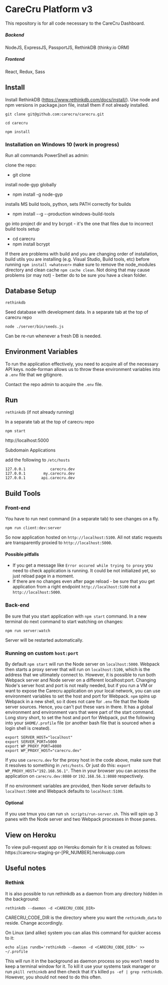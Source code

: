 # CareCru Platform v3

This repository is for all code necessary to the CareCru Dashboard.

##### Backend
NodeJS, ExpressJS, PassportJS, RethinkDB (thinky.io ORM)

##### Frontend
React, Redux, Sass

## Install

Install RethinkDB (https://www.rethinkdb.com/docs/install/).
Use node and npm versions in package.json file, install them if not already installed.

`git clone git@github.com:carecru/carecru.git`

`cd carecru`

`npm install`

### Installation on Windows 10 (work in progress)
Run all commands PowerShell as admin:

clone the repo: 
- git clone <repo url>

install node-gyp globally
- npm install -g node-gyp

installs MS build tools, python, sets PATH correctly for builds
- npm install --g --production windows-build-tools

go into project dir and try bcrypt - it's the one that files due to incorrect build tools setup
- cd carecru
- npm install bcrypt

If there are problems with build and you are changing order of installation, build utils you are installing (e.g. Visual Studio, Build tools, etc) before running `npm install <whatever>` make sure to remove the node_modules directory and clean cache `npm cache clean`. Not doing that may cause problems (or may not) - better do to be sure you have a clean folder.

## Database Setup

`rethinkdb`

Seed database with development data. In a separate tab at the top of carecru repo

`node ./server/bin/seeds.js`

Can be re-run whenever a fresh DB is needed.

## Environment Variables

To run the application effectively, you need to acquire all of the necessary API keys.
node-forman allows us to throw these environment variables into a `.env` file that we gitignore.

Contact the repo admin to acquire the `.env` file.

## Run

`rethinkdb` (if not already running)

In a separate tab at the top of carecru repo

`npm start`

http://localhost:5000

Subdomain Applications

add the following to `/etc/hosts`

```
127.0.0.1           carecru.dev
127.0.0.1        my.carecru.dev
127.0.0.1       api.carecru.dev
```

## Build Tools
### Front-end

You have to run next command (in a separate tab) to see changes on a fly.

`npm run client:dev:server`

So now application hosted on `http://localhost:5100`. All not static requests are transparently proxied to `http://localhost:5000`.

#### Possible pitfalls
- If you get a message like `Error occured while trying to proxy` you need to check application is running. It could be not initialized yet, so just reload page in a moment.
- If there are no changes even after page reload - be sure that you get application from a right endpoint `http://localhost:5100` not a `http://localhost:5000`.

### Back-end

Be sure that you start application with `npm start` command. In a new terminal do next command to start watching on changes:

`npm run server:watch`

Server will be restarted automatically.

### Running on custom `host:port`
By default `npm start` will run the Node server on `localhost:5000`. Webpack then starts a proxy server that will run on `localhost:5100`, which is the address that we ultimately connect to.  However, it is possible to run both Webpack server and Node server on a different localhost:port. Changing Node's server host and port is not really needed, but if you run a VM or want to expose the Carecru application on your local network, you can use environment variables to set the host and port for Webpack. `npm` spins up Webpack in a new shell, so it does not care for `.env` file that the Node server sources. Hence, you can't put these vars in there. It has a global environment and environment vars that were part of the start command. Long story short, to set the host and port for Webpack, put the following into your `$HOME/.profile` file (or another bash file that is sourced when a login shell is created).

```
export SERVER_HOST="localhost"
export SERVER_PORT=5000 
export WP_PROXY_PORT=8080 
export WP_PROXY_HOST="carecru.dev"
```

If you use `carecru.dev` for the proxy host in the code above, make sure that it resolves to something in `/etc/hosts`. Or just do this: `export WP_PROXY_HOST="192.168.56.1"`. Then in your browser you can access the application on `carecru.dev:8080` or `192.168.56.1:8080` respectively.

If no environment variables are provided, then Node server defaults to `localhost:5000` and Webpack defaults to `localhost:5100`.

#### Optional
If you use tmux you can run `sh scripts/run-server.sh`. This will spin up 3 panes with the Node server and two Webpack processes in those panes.

## View on Heroku

To view pull-request app on Heroku domain for it is created as follows:
https://carecru-staging-pr-[PR_NUMBER].herokuapp.com


## Useful notes
### Rethink
It is also possible to run rethinkdb as a daemon from any directory hidden in the background:
```
rethinkdb --daemon -d <CARECRU_CODE_DIR>
```
CARECRU_CODE_DIR is the directory where you want the `rethinkdb_data` to reside. Change accordingly.

On Linux (and alike) system you can alias this command for quicker access to it:
```
echo alias rundb='rethinkdb --daemon -d <CARECRU_CODE_DIR>' >> ~/.profile
```

This will run it in the background as daemon process so you won't need to keep a terminal window for it. To kill it use your systems task manager or run `pkill rethinkdb` and then check that it's killed `ps -ef | grep rethinkdb`. However, you should not need to do this often.
